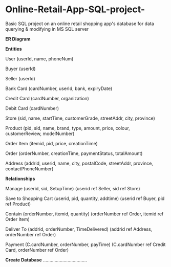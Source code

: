 # Online-Retail-App-SQL-project-
Basic SQL project on an online retail shopping app's database for data querying &amp; modifying in MS SQL server

**ER Diagram**


**Entities**

User (userId, name, phoneNum)

Buyer (userId)

Seller (userId)

Bank Card (cardNumber, userId, bank, expiryDate)

Credit Card (cardNumber, organization)

Debit Card (cardNumber)

Store (sid, name, startTime, customerGrade, streetAddr, city, province)

Product (pid, sid, name, brand, type, amount, price, colour, customerReview, modelNumber)

Order Item (itemid, pid, price, creationTime)

Order (orderNumber, creationTime, paymentStatus, totalAmount)

Address (addrid, userid, name, city, postalCode, streetAddr, province, contactPhoneNumber)


**Relationships**

Manage (userid, sid, SetupTime) (userid ref Seller, sid ref Store)

Save to Shopping Cart (userid, pid, quantity, addtime) (userid ref Buyer, pid ref Product)

Contain (orderNumber, itemid, quantity) (orderNumber ref Order, itemid ref Order Item)

Deliver To (addrid, orderNumber, TimeDelivered) (addrid ref Address, orderNumber ref Order)

Payment (C.cardNumber, orderNumber, payTime) (C.cardNumber ref Credit Card, orderNumber ref Order)


**Create Database**
..................................

